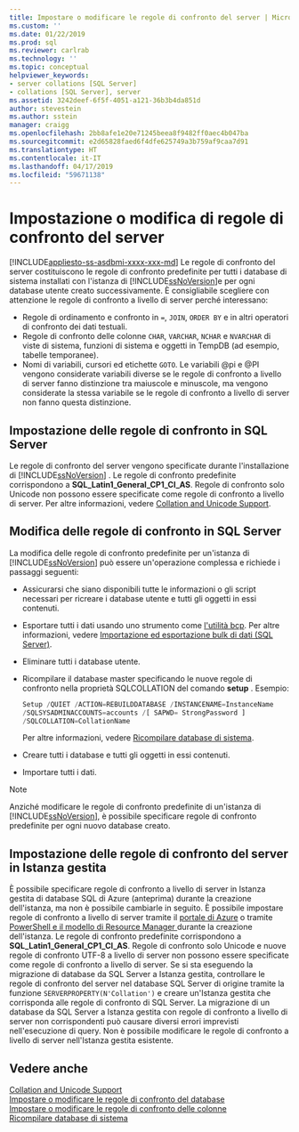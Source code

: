 ```yaml
---
title: Impostare o modificare le regole di confronto del server | Microsoft Docs
ms.custom: ''
ms.date: 01/22/2019
ms.prod: sql
ms.reviewer: carlrab
ms.technology: ''
ms.topic: conceptual
helpviewer_keywords:
- server collations [SQL Server]
- collations [SQL Server], server
ms.assetid: 3242deef-6f5f-4051-a121-36b3b4da851d
author: stevestein
ms.author: sstein
manager: craigg
ms.openlocfilehash: 2bb8afe1e20e71245beea8f9482ff0aec4b047ba
ms.sourcegitcommit: e2d65828faed6f4dfe625749a3b759af9caa7d91
ms.translationtype: HT
ms.contentlocale: it-IT
ms.lasthandoff: 04/17/2019
ms.locfileid: "59671138"
---
```

# <a name="set-or-change-the-server-collation"></a>Impostazione o modifica di regole di confronto del server

[!INCLUDE[appliesto-ss-asdbmi-xxxx-xxx-md](../../includes/appliesto-ss-asdbmi-xxxx-xxx-md.md)]
  Le regole di confronto del server costituiscono le regole di confronto predefinite per tutti i database di sistema installati con l'istanza di [!INCLUDE[ssNoVersion](../../includes/ssnoversion-md.md)]e per ogni database utente creato successivamente. È consigliabile scegliere con attenzione le regole di confronto a livello di server perché interessano:
 - Regole di ordinamento e confronto in `=`, `JOIN`, `ORDER BY` e in altri operatori di confronto dei dati testuali.
 - Regole di confronto delle colonne `CHAR`, `VARCHAR`, `NCHAR` e `NVARCHAR` di viste di sistema, funzioni di sistema e oggetti in TempDB (ad esempio, tabelle temporanee).
 - Nomi di variabili, cursori ed etichette `GOTO`. Le variabili @pi e @PI vengono considerate variabili diverse se le regole di confronto a livello di server fanno distinzione tra maiuscole e minuscole, ma vengono considerate la stessa variabile se le regole di confronto a livello di server non fanno questa distinzione.
  
## <a name="setting-the-server-collation-in-sql-server"></a>Impostazione delle regole di confronto in SQL Server

  Le regole di confronto del server vengono specificate durante l'installazione di [!INCLUDE[ssNoVersion](../../includes/ssnoversion-md.md)] . Le regole di confronto predefinite corrispondono a **SQL_Latin1_General_CP1_CI_AS**. Regole di confronto solo Unicode non possono essere specificate come regole di confronto a livello di server. Per altre informazioni, vedere [Collation and Unicode Support](collation-and-unicode-support.md).
  
## <a name="changing-the-server-collation-in-sql-server"></a>Modifica delle regole di confronto in SQL Server

 La modifica delle regole di confronto predefinite per un'istanza di [!INCLUDE[ssNoVersion](../../includes/ssnoversion-md.md)] può essere un'operazione complessa e richiede i passaggi seguenti:  
  
- Assicurarsi che siano disponibili tutte le informazioni o gli script necessari per ricreare i database utente e tutti gli oggetti in essi contenuti.  
  
- Esportare tutti i dati usando uno strumento come [l'utilità bcp](../../tools/bcp-utility.md). Per altre informazioni, vedere [Importazione ed esportazione bulk di dati &#40;SQL Server&#41;](../../relational-databases/import-export/bulk-import-and-export-of-data-sql-server.md).  
  
- Eliminare tutti i database utente.  
  
- Ricompilare il database master specificando le nuove regole di confronto nella proprietà SQLCOLLATION del comando **setup** . Esempio:  
  
    ```sql  
    Setup /QUIET /ACTION=REBUILDDATABASE /INSTANCENAME=InstanceName
    /SQLSYSADMINACCOUNTS=accounts /[ SAPWD= StrongPassword ]
    /SQLCOLLATION=CollationName  
    ```  
  
     Per altre informazioni, vedere [Ricompilare database di sistema](../../relational-databases/databases/rebuild-system-databases.md).  
  
- Creare tutti i database e tutti gli oggetti in essi contenuti.  
  
- Importare tutti i dati.  
  
> [!NOTE]  
> Anziché modificare le regole di confronto predefinite di un'istanza di [!INCLUDE[ssNoVersion](../../includes/ssnoversion-md.md)], è possibile specificare regole di confronto predefinite per ogni nuovo database creato.  
  
## <a name="setting-the-server-collation-in-managed-instance"></a>Impostazione delle regole di confronto del server in Istanza gestita

È possibile specificare regole di confronto a livello di server in Istanza gestita di database SQL di Azure (anteprima) durante la creazione dell'istanza, ma non è possibile cambiarle in seguito. È possibile impostare regole di confronto a livello di server tramite il [portale di Azure](https://docs.microsoft.com/azure/sql-database/sql-database-managed-instance-get-started#create-a-managed-instance) o tramite [PowerShell e il modello di Resource Manager ](https://docs.microsoft.com/azure/sql-database/scripts/sql-managed-instance-create-powershell-azure-resource-manager-template) durante la creazione dell'istanza. Le regole di confronto predefinite corrispondono a **SQL_Latin1_General_CP1_CI_AS**. Regole di confronto solo Unicode e nuove regole di confronto UTF-8 a livello di server non possono essere specificate come regole di confronto a livello di server.
Se si sta eseguendo la migrazione di database da SQL Server a Istanza gestita, controllare le regole di confronto del server nel database SQL Server di origine tramite la funzione `SERVERPROPERTY(N'Collation')` e creare un'Istanza gestita che corrisponda alle regole di confronto di SQL Server. La migrazione di un database da SQL Server a Istanza gestita con regole di confronto a livello di server non corrispondenti può causare diversi errori imprevisti nell'esecuzione di query. Non è possibile modificare le regole di confronto a livello di server nell'Istanza gestita esistente.

## <a name="see-also"></a>Vedere anche

 [Collation and Unicode Support](../../relational-databases/collations/collation-and-unicode-support.md)   
 [Impostare o modificare le regole di confronto del database](../../relational-databases/collations/set-or-change-the-database-collation.md)   
 [Impostare o modificare le regole di confronto delle colonne](../../relational-databases/collations/set-or-change-the-column-collation.md)   
 [Ricompilare database di sistema](../../relational-databases/databases/rebuild-system-databases.md)  
 
